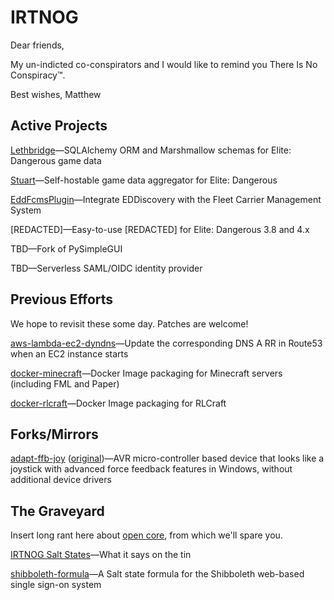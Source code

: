 # IRTNOG

Dear friends,

My un-indicted co-conspirators and I would like to remind you There Is No Conspiracy™.

Best wishes,
Matthew

## Active Projects

[Lethbridge](https://github.com/irtnog/lethbridge)—SQLAlchemy ORM and Marshmallow schemas for Elite: Dangerous game data

[Stuart](https://github.com/irtnog/stuart)—Self-hostable game data aggregator for Elite: Dangerous

[EddFcmsPlugin](https://github.com/irtnog/EddFcmsPlugin)—Integrate EDDiscovery with the Fleet Carrier Management System

[REDACTED]—Easy-to-use [REDACTED] for Elite: Dangerous 3.8 and 4.x

TBD—Fork of PySimpleGUI

TBD—Serverless SAML/OIDC identity provider

## Previous Efforts

We hope to revisit these some day.
Patches are welcome!

[aws-lambda-ec2-dyndns](https://github.com/irtnog/aws-lambda-ec2-dyndns)—Update the corresponding DNS A RR in Route53 when an EC2 instance starts

[docker-minecraft](https://github.com/irtnog/docker-minecraft)—Docker Image packaging for Minecraft servers (including FML and Paper)

[docker-rlcraft](https://github.com/irtnog/docker-rlcraft)—Docker Image packaging for RLCraft

## Forks/Mirrors

[adapt-ffb-joy](https://github.com/irtnog/adapt-ffb-joy) ([original](https://code.google.com/archive/p/adapt-ffb-joy/))—AVR micro-controller based device that looks like a joystick with advanced force feedback features in Windows, without additional device drivers

## The Graveyard

Insert long rant here about [open core](https://en.wikipedia.org/wiki/Open-core_model), from which we'll spare you.

[IRTNOG Salt States](https://github.com/irtnog/salt-states)—What it says on the tin

[shibboleth-formula](https://github.com/irtnog/shibboleth-formula)—A Salt state formula for the Shibboleth web-based single sign-on system
